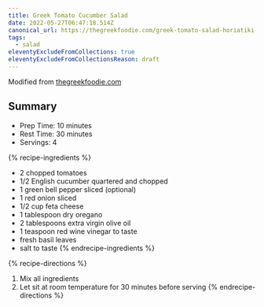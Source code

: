 ```yaml
---
title: Greek Tomato Cucumber Salad
date: 2022-05-27T06:47:18.514Z
canonical_url: https://thegreekfoodie.com/greek-tomato-salad-horiatiki-salata/
tags:
  - salad
eleventyExcludeFromCollections: true
eleventyExcludeFromCollectionsReason: draft
---
```

Modified from [thegreekfoodie.com](https://thegreekfoodie.com/greek-tomato-salad-horiatiki-salata/)

## Summary
- Prep Time: 10 minutes
- Rest Time: 30 minutes
- Servings: 4

{% recipe-ingredients %}
- 2 chopped tomatoes 
- 1/2 English cucumber quartered and chopped
- 1 green bell pepper sliced (optional)
- 1 red onion sliced
- 1/2 cup feta cheese
- 1 tablespoon dry oregano
- 2 tablespoons extra virgin olive oil
- 1 teaspoon red wine vinegar to taste
- fresh basil leaves
- salt to taste
{% endrecipe-ingredients %}

{% recipe-directions %}
1. Mix all ingredients
1. Let sit at room temperature for 30 minutes before serving
{% endrecipe-directions %}
